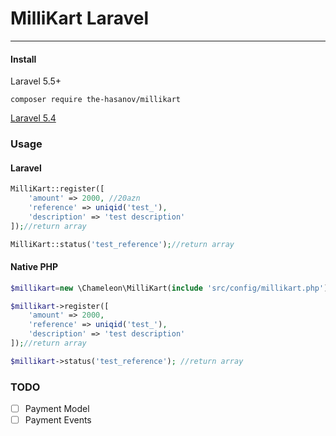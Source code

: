 # MilliKart Laravel
---
#### Install

Laravel 5.5+
```console
composer require the-hasanov/millikart
```
[Laravel 5.4](https://github.com/The-Hasanov/millikart/tree/1.1)
### Usage
#### Laravel
```php
MilliKart::register([
    'amount' => 2000, //20azn
    'reference' => uniqid('test_'),
    'description' => 'test description'
]);//return array

MilliKart::status('test_reference');//return array
```
#### Native PHP
```php
$millikart=new \Chameleon\MilliKart(include 'src/config/millikart.php');

$millikart->register([
    'amount' => 2000,
    'reference' => uniqid('test_'),
    'description' => 'test description'
]);//return array

$millikart->status('test_reference'); //return array
```
### TODO
- [ ] Payment Model
- [ ] Payment Events 
